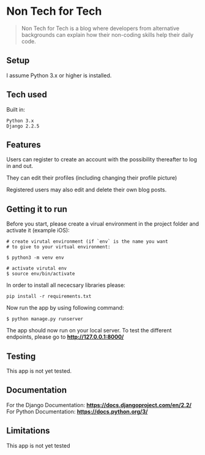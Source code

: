 # Non Tech for Tech


> Non Tech for Tech is a blog where developers from alternative backgrounds can explain how their non-coding skills help their daily code.

## Setup ##

I assume Python 3.x or higher is installed. 

## Tech used ##

Built in:

    Python 3.x
    Django 2.2.5

## Features ##

Users can register to create an account with the possibility thereafter to log in and out.

They can edit their profiles (including changing their profile picture)

Registered users may also edit and delete their own blog posts.


## Getting it to run ##

Before you start, please create a virual environment in the project folder and activate it (example iOS):

    # create virutal environment (if `env` is the name you want 
    # to give to your virtual environment:
    
    $ python3 -m venv env
    
    # activate virutal env
    $ source env/bin/activate

In order to install all nececsary libraries please:
	
	pip install -r requirements.txt  

Now run the app by using following command:

	$ python manage.py runserver
	
The app should now run on your local server. To test the different endpoints, please go to **http://127.0.0.1:8000/**


## Testing ##

This app is not yet tested.

## Documentation ##

For the Django Documentation: **https://docs.djangoproject.com/en/2.2/**
For Python Documentation: **https://docs.python.org/3/**

## Limitations ##

This app is not yet tested
